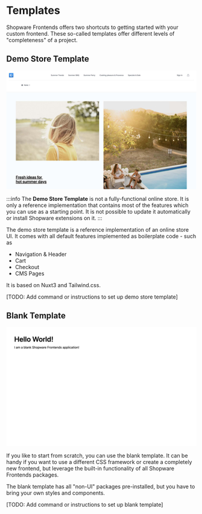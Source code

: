 ---
---

# Templates

Shopware Frontends offers two shortcuts to getting started with your custom frontend. These so-called templates offer different levels of "completeness" of a project.

## Demo Store Template

<img src="../.assets/demo-store-template.jpg" alt="Demo Store Template Screenshot" class="border-1px border-#eeeeee rounded-md shadow-md my-8 hover:shadow-2xl hover:scale-105 transition duration-200" />

:::info
The **Demo Store Template** is not a fully-functional online store. It is only a reference implementation that contains most of the features which you can use as a starting point. It is not possible to update it automatically or install Shopware extensions on it.
:::

The demo store template is a reference implementation of an online store UI. It comes with all default features implemented as boilerplate code - such as

- Navigation & Header
- Cart
- Checkout
- CMS Pages

It is based on Nuxt3 and Tailwind.css.

[TODO: Add command or instructions to set up demo store template]

<PageRef page="https://gitlab.shopware.com/product/engineering/platform-group/pwa/frontends/-/tree/main/apps/nuxt3-app" title="Get started with the Demo Store Template" sub="A reference implementation of a store based on Vue.js" />

## Blank Template

<img src="../.assets/blank-template.jpg" alt="Demo Store Template Screenshot" class="border-1px border-#eeeeee rounded-md shadow-md my-8 hover:shadow-2xl hover:scale-105 transition duration-200" />

If you like to start from scratch, you can use the blank template. It can be handy if you want to use a different CSS framework or create a completely new frontend, but leverage the built-in functionality of all Shopware Frontends packages.

The blank template has all "non-UI" packages pre-installed, but you have to bring your own styles and components.

[TODO: Add command or instructions to set up blank template]

<PageRef page="https://gitlab.shopware.com/product/engineering/platform-group/pwa/frontends/-/tree/main/apps/blank" title="Get started with the Blank Template" sub="A blank Nuxt.js project pre-installed with all packages" />
